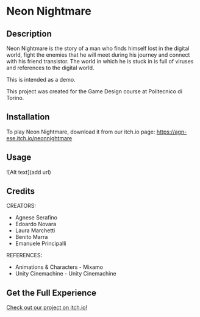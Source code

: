 # Neon Nightmare

## Description
Neon Nightmare is the story of a man who finds himself lost in the digital world, fight the enemies that he will meet during his journey and connect with his friend transistor. The world in which he is stuck in is full of viruses and references to the digital world.

This is intended as a demo.

This project was created for the Game Design course at Politecnico di Torino.


## Installation
To play Neon Nightmare, download it from our itch.io page:
https://agn-ese.itch.io/neonnightmare

## Usage
![Alt text](add url)


## Credits
CREATORS:
- Agnese Serafino
- Edoardo Novara
- Laura Marchetti
- Benito Marra
- Emanuele Principalli

REFERENCES:
- Animations & Characters - Mixamo
- Unity Cinemachine - Unity Cinemachine


## Get the Full Experience
[Check out our project on itch.io!](https://agn-ese.itch.io/neonnightmare)
